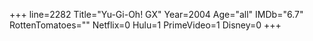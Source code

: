 +++
line=2282
Title="Yu-Gi-Oh! GX"
Year=2004
Age="all"
IMDb="6.7"
RottenTomatoes=""
Netflix=0
Hulu=1
PrimeVideo=1
Disney=0
+++

